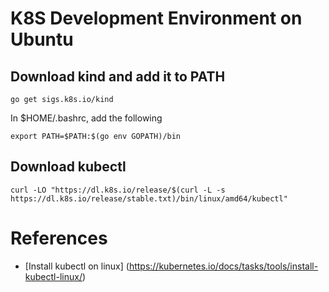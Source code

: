 # K8S Development Environment on Ubuntu

## Download kind and add it to PATH

```
go get sigs.k8s.io/kind
```

In $HOME/.bashrc, add the following

```
export PATH=$PATH:$(go env GOPATH)/bin
```

## Download kubectl

```
curl -LO "https://dl.k8s.io/release/$(curl -L -s https://dl.k8s.io/release/stable.txt)/bin/linux/amd64/kubectl"
```

# References

* [Install kubectl on linux] (https://kubernetes.io/docs/tasks/tools/install-kubectl-linux/)
